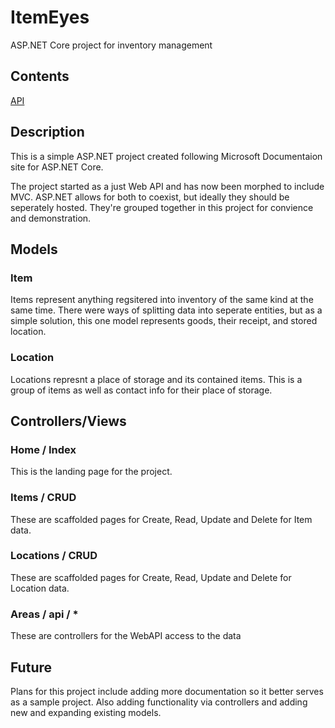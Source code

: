 # ItemEyes
ASP.NET Core project for inventory management

## Contents
[API](https://github.com/kellivan/ItemEyes/tree/main/ItemEyes/Areas/api)

## Description
This is a simple ASP.NET project created following Microsoft Documentaion site
for ASP.NET Core.

The project started as a just Web API and has now been morphed to include MVC.
ASP.NET allows for both to coexist, but ideally they should be seperately hosted.
They're grouped together in this project for convience and demonstration.

## Models

### Item
Items represent anything regsitered into inventory of the same kind at the same time.
There were ways of splitting data into seperate entities, but as a simple solution,
this one model represents goods, their receipt, and stored location.

### Location
Locations represnt a place of storage and its contained items.
This is a group of items as well as contact info for their place of storage.


## Controllers/Views

### Home / Index
This is the landing page for the project.

### Items / CRUD
These are scaffolded pages for Create, Read, Update and Delete for Item data.

### Locations / CRUD
These are scaffolded pages for Create, Read, Update and Delete for Location data.

### Areas / api / *
These are controllers for the WebAPI access to the data

## Future
Plans for this project include adding more documentation so it better serves as a sample project.
Also adding functionality via controllers and adding new and expanding existing models.

